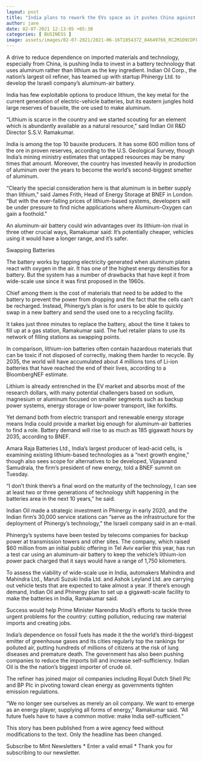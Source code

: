 ```yaml
---
layout: post
title: "India plans to rework the EVs space as it pushes China against the wall"
author: jane 
date: 02-07-2021 12:13:05 +05:30 
categories: [ BUSINESS ] 
image: assets/images/02-07-2021/2021-06-16T105437Z_84649766_RC2M1O9COFFE_RTRMADP_3_GERMANY-BATTERIES-ZVEI_1625188970905_1625188989315.JPG
---
```

A drive to reduce dependence on imported materials and technology, especially from China, is pushing India to invest in a battery technology that uses aluminum rather than lithium as the key ingredient. Indian Oil Corp., the nation’s largest oil refiner, has teamed up with startup Phinergy Ltd. to develop the Israeli company’s aluminum-air battery.

India has few exploitable options to produce lithium, the key metal for the current generation of electric-vehicle batteries, but its eastern jungles hold large reserves of bauxite, the ore used to make aluminum.

“Lithium is scarce in the country and we started scouting for an element which is abundantly available as a natural resource," said Indian Oil R&D Director S.S.V. Ramakumar.

India is among the top 10 bauxite producers. It has some 600 million tons of the ore in proven reserves, according to the U.S. Geological Survey, though India’s mining ministry estimates that untapped resources may be many times that amount. Moreover, the country has invested heavily in production of aluminum over the years to become the world’s second-biggest smelter of aluminum.

“Clearly the special consideration here is that aluminum is in better supply than lithium," said James Frith, Head of Energy Storage at BNEF in London. “But with the ever-falling prices of lithium-based systems, developers will be under pressure to find niche applications where Aluminum-Oxygen can gain a foothold."

An aluminum-air battery could win advantages over its lithium-ion rival in three other crucial ways, Ramakumar said: It’s potentially cheaper, vehicles using it would have a longer range, and it’s safer.

Swapping Batteries

The battery works by tapping electricity generated when aluminum plates react with oxygen in the air. It has one of the highest energy densities for a battery. But the system has a number of drawbacks that have kept it from wide-scale use since it was first proposed in the 1960s.

Chief among them is the cost of materials that need to be added to the battery to prevent the power from dropping and the fact that the cells can’t be recharged. Instead, Phinergy’s plan is for users to be able to quickly swap in a new battery and send the used one to a recycling facility.

It takes just three minutes to replace the battery, about the time it takes to fill up at a gas station, Ramakumar said. The fuel retailer plans to use its network of filling stations as swapping points.

In comparison, lithium-ion batteries often contain hazardous materials that can be toxic if not disposed of correctly, making them harder to recycle. By 2035, the world will have accumulated about 4 millions tons of Li-ion batteries that have reached the end of their lives, according to a BloombergNEF estimate.

Lithium is already entrenched in the EV market and absorbs most of the research dollars, with many potential challengers based on sodium, magnesium or aluminum focused on smaller segments such as backup power systems, energy storage or low-power transport, like forklifts.

Yet demand both from electric transport and renewable energy storage means India could provide a market big enough for aluminum-air batteries to find a role. Battery demand will rise to as much as 185 gigawatt hours by 2035, according to BNEF.

Amara Raja Batteries Ltd., India’s largest producer of lead-acid cells, is examining existing lithium-based technologies as a “next growth engine," though also sees scope for alternatives to be developed, Vijayanand Samudrala, the firm’s president of new energy, told a BNEF summit on Tuesday.

“I don’t think there’s a final word on the maturity of the technology, I can see at least two or three generations of technology shift happening in the batteries area in the next 10 years," he said.

Indian Oil made a strategic investment in Phinergy in early 2020, and the Indian firm’s 30,000 service stations can “serve as the infrastructure for the deployment of Phinergy’s technology," the Israeli company said in an e-mail.

Phinergy’s systems have been tested by telecoms companies for backup power at transmission towers and other sites. The company, which raised $60 million from an initial public offering in Tel Aviv earlier this year, has run a test car using an aluminum-air battery to keep the vehicle’s lithium-ion power pack charged that it says would have a range of 1,750 kilometers.

To assess the viability of wide-scale use in India, automakers Mahindra and Mahindra Ltd., Maruti Suzuki India Ltd. and Ashok Leyland Ltd. are carrying out vehicle tests that are expected to take almost a year. If there’s enough demand, Indian Oil and Phinergy plan to set up a gigawatt-scale facility to make the batteries in India, Ramakumar said.

Success would help Prime Minister Narendra Modi’s efforts to tackle three urgent problems for the country: cutting pollution, reducing raw material imports and creating jobs.

India’s dependence on fossil fuels has made it the the world’s third-biggest emitter of greenhouse gases and its cities regularly top the rankings for polluted air, putting hundreds of millions of citizens at the risk of lung diseases and premature death. The government has also been pushing companies to reduce the imports bill and increase self-sufficiency. Indian Oil is the the nation’s biggest importer of crude oil.

The refiner has joined major oil companies including Royal Dutch Shell Plc and BP Plc in pivoting toward clean energy as governments tighten emission regulations.

“We no longer see ourselves as merely an oil company. We want to emerge as an energy player, supplying all forms of energy," Ramakumar said. “All future fuels have to have a common motive: make India self-sufficient."

This story has been published from a wire agency feed without modifications to the text. Only the headline has been changed.

Subscribe to Mint Newsletters * Enter a valid email * Thank you for subscribing to our newsletter.